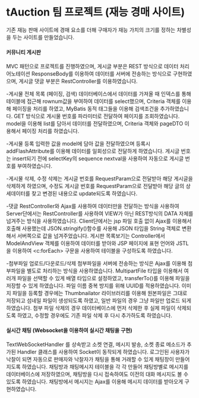 # tAuction 팀 프로젝트 (재능 경매 사이트)

기존 재능 판매 사이트에 경매 요소를 더해 구매자가 재능 가치의 크기를 정하는 차별성을 두는 사이트를 만들었습니다.

#### 커뮤니티 게시판
MVC 패턴으로 프로젝트를 진행하였으며, 게시글 부분은 REST 방식으로 데이터 처리 어노테이션 ResponseBody를 이용하여 데이터를 서버에 전송하는 방식으로 구현하였으며, 게시글 댓글 부분은 RestController를 이용하였습니다.

-게시물 전체 목록 (페이징, 검색)
데이터베이스에서 데이터를 가져올 때 인덱스를 통해 테이블에 접근해 rownum값을 부여하여 데이터를 select했으며, Criteria 객체를 이용해 페이징을 처리를 하였고, MyBatis 동적 태그들을 이용해 검색조건을 추가하였습니다.
GET 방식으로 게시물 번호를 파라미터로 전달하여 페이지를 조회하였습니다.
model을 이용해 list를 담아서 데이터를 전달하였으며, Criteria 객체와 pageDTO 이용해서 페이징 처리를 하였습니다.

-게시물 등록
입력한 값을 model에 담아 값을 전달하였으며 등록시 addFlashAttribute를 이용해 데이터를 일회성으로 전달하게 하였습니다. 
게시글 번호는 insert되기 전에 selectKey의 sequence nextval을 사용하여 자동으로 게시글 번호를 부여하였습니다.

-게시물 삭제, 수정
삭제는 게시글 번호를 RequestParam으로 전달받아 해당 게시글을 삭제하게 하였으며,
수정도 게시글 번호를 RequestParam으로 전달받아 해당 글의 상세데이터를 찾고 변경된 내용으로 update되도록 하였습니다.

-댓글
RestController와 Ajax를 사용하여 데이터만을 전달하는 방식을 사용하여 
Server단에서는 RestController를 사용하여 VIEW가 아닌 REST방식의 DATA 자체를 넘겨주는 방식을 사용하였습니다.
Client단에서는 jsp 파일 호출 없이 Ajax를 이용해서 호출해 사용했는데 JSON.stringify()함수를 사용해 JSON 타입을 String 객체로 변환해서 서버쪽으로 값을 넘겨주었습니다.
게시판 목록보기는 Controller에서 ModelAndView 객체를 이용하여 데이터를 받아와 JSP 페이지에 표현 언어와 JSTL을 이용하여 <c:forEach> 구문을 사용하여 테이블을 구성하도록 하였습니다.

-첨부파일 업로드/다운로드/삭제
첨부파일을 서버에 전송하는 방식은 Ajax를 이용해 첨부파일을 별도로 처리하는 방식을 사용하였습니다.
MultipartFile 타입을 이용해서 여러개 파일을 선택할 수 있게 배열 타입으로 설정하였고, transferTo()를 이용해 파일을 저장할 수 있게 하였습니다.
파일 이름 중복 방지를 위해 UUID를 적용하였습니다.
이미지 파일을 등록할 경우에는 Thumbnailator 라이브러리를 이용해 원본파일은 그대로 저장되고 섬네일 파일이 생성되도록 하였고, 일반 파일의 경우 그냥 파일만 업로드 되게 하였습니다.
첨부 파일 삭제의 경우 데이터베이스에 먼저 삭제한 후 실제 파일이 삭제되도록 하였고, 수정할 경우에도 기존 파일 삭제 후 다시 추가하도록 하였습니다.


#### 실시간 채팅 (Websocket을 이용하여 실시간 채팅을 구현)
TextWebSocketHandler 를 상속받고 소켓 연결, 메시지 발송, 소켓 종료 메소드가 추가된 Handler 클래스를 사용하여 Socket이 동작되게 하였습니다.
로그인된 사용자가 낙찰이 되면 자동으로 판매자와 낙찰자가 채팅을 통해 거래할 수 있게 채팅창이 만들어지도록 하였습니다. 
채팅방과 채팅메시지 테이블을 각 각 만들어 채팅방별로 메시지를 데이터베이스에 저장하였으며, 채팅방을 다시 접속하여도 이전의 대화 메시지도 볼 수 있도록 하였습니다.
채팅방에서 메시지는 Ajax를 이용해 메시지 데이터를 받아오게 구현하였습니다.


